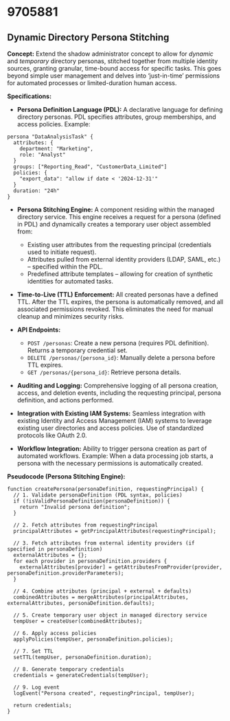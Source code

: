 # 9705881

## Dynamic Directory Persona Stitching

**Concept:** Extend the shadow administrator concept to allow for *dynamic* and *temporary* directory personas, stitched together from multiple identity sources, granting granular, time-bound access for specific tasks. This goes beyond simple user management and delves into ‘just-in-time’ permissions for automated processes or limited-duration human access.

**Specifications:**

*   **Persona Definition Language (PDL):** A declarative language for defining directory personas. PDL specifies attributes, group memberships, and access policies.  Example: 

```
persona "DataAnalysisTask" {
  attributes: {
    department: "Marketing",
    role: "Analyst"
  }
  groups: ["Reporting_Read", "CustomerData_Limited"]
  policies: {
    "export_data": "allow if date < '2024-12-31'"
  }
  duration: "24h"
}
```

*   **Persona Stitching Engine:**  A component residing within the managed directory service. This engine receives a request for a persona (defined in PDL) and dynamically creates a temporary user object assembled from:
    *   Existing user attributes from the requesting principal (credentials used to initiate request).
    *   Attributes pulled from external identity providers (LDAP, SAML, etc.) – specified within the PDL.
    *   Predefined attribute templates – allowing for creation of synthetic identities for automated tasks.

*   **Time-to-Live (TTL) Enforcement:** All created personas have a defined TTL. After the TTL expires, the persona is automatically removed, and all associated permissions revoked.  This eliminates the need for manual cleanup and minimizes security risks.

*   **API Endpoints:**
    *   `POST /personas`: Create a new persona (requires PDL definition). Returns a temporary credential set.
    *   `DELETE /personas/{persona_id}`: Manually delete a persona before TTL expires.
    *   `GET /personas/{persona_id}`: Retrieve persona details.

*   **Auditing and Logging:** Comprehensive logging of all persona creation, access, and deletion events, including the requesting principal, persona definition, and actions performed.

*   **Integration with Existing IAM Systems:** Seamless integration with existing Identity and Access Management (IAM) systems to leverage existing user directories and access policies.  Use of standardized protocols like OAuth 2.0.

*   **Workflow Integration:** Ability to trigger persona creation as part of automated workflows. Example: When a data processing job starts, a persona with the necessary permissions is automatically created.

**Pseudocode (Persona Stitching Engine):**

```
function createPersona(personaDefinition, requestingPrincipal) {
  // 1. Validate personaDefinition (PDL syntax, policies)
  if (!isValidPersonaDefinition(personaDefinition)) {
    return "Invalid persona definition";
  }

  // 2. Fetch attributes from requestingPrincipal
  principalAttributes = getPrincipalAttributes(requestingPrincipal);

  // 3. Fetch attributes from external identity providers (if specified in personaDefinition)
  externalAttributes = {};
  for each provider in personaDefinition.providers {
    externalAttributes[provider] = getAttributesFromProvider(provider, personaDefinition.providerParameters);
  }

  // 4. Combine attributes (principal + external + defaults)
  combinedAttributes = mergeAttributes(principalAttributes, externalAttributes, personaDefinition.defaults);

  // 5. Create temporary user object in managed directory service
  tempUser = createUser(combinedAttributes);

  // 6. Apply access policies
  applyPolicies(tempUser, personaDefinition.policies);

  // 7. Set TTL
  setTTL(tempUser, personaDefinition.duration);

  // 8. Generate temporary credentials
  credentials = generateCredentials(tempUser);

  // 9. Log event
  logEvent("Persona created", requestingPrincipal, tempUser);

  return credentials;
}
```